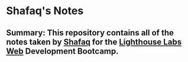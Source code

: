 # Shafaq's Notes
## Summary: This repository contains all of the notes taken by [Shafaq](https://github.com/shafaqs) for the [Lighthouse Labs Web](https://www.lighthouselabs.ca/) Development Bootcamp.

